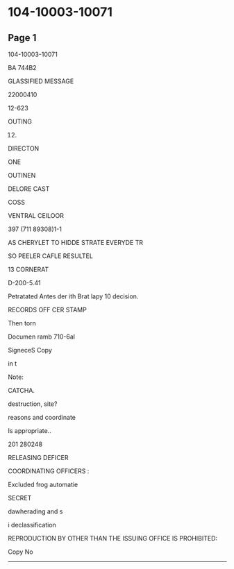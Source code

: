 # 104-10003-10071

## Page 1

104-10003-10071

BA 744B2

GLASSIFIED MESSAGE

22000410

12-623

OUTING

12.

DIRECTON

ONE

OUTINEN

DELORE CAST

COSS

VENTRAL CEILOOR

397 (711 89308)1-1

AS CHERYLET TO HIDDE STRATE EVERYDE TR

SO PEELER CAFLE RESULTEL

13 CORNERAT

D-200-5.41

Petratated Antes der ith Brat lapy 10 decision.

RECORDS OFF CER STAMP

Then torn

Documen ramb 710-6al

SigneceS Copy

in t

Note:

CATCHA.

destruction, site?

reasons and coordinate

Is appropriate..

201 280248

RELEASING DEFICER

COORDINATING OFFICERS :

Excluded frog automatie

SECRET

dawherading and s

i declassification

REPRODUCTION BY OTHER THAN THE ISSUING OFFICE IS PROHIBITED:

Copy No

---

